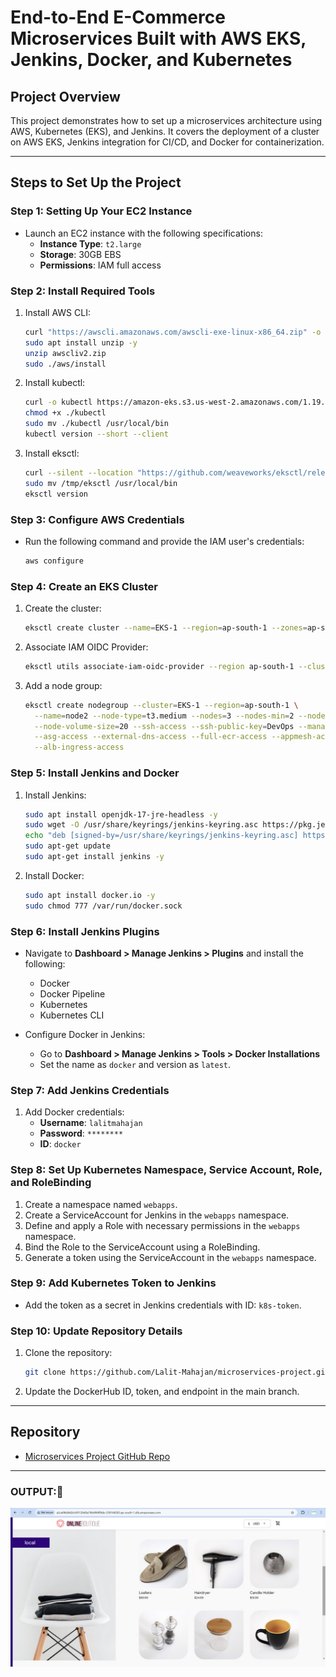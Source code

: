 
# End-to-End E-Commerce Microservices Built with AWS EKS, Jenkins, Docker, and Kubernetes

## Project Overview
This project demonstrates how to set up a microservices architecture using AWS, Kubernetes (EKS), and Jenkins. It covers the deployment of a cluster on AWS EKS, Jenkins integration for CI/CD, and Docker for containerization.

---

## **Steps to Set Up the Project**

### **Step 1: Setting Up Your EC2 Instance**
- Launch an EC2 instance with the following specifications:
  - **Instance Type**: `t2.large`
  - **Storage**: 30GB EBS
  - **Permissions**: IAM full access

### **Step 2: Install Required Tools**
1. Install AWS CLI:
    ```bash
    curl "https://awscli.amazonaws.com/awscli-exe-linux-x86_64.zip" -o "awscliv2.zip"
    sudo apt install unzip -y
    unzip awscliv2.zip
    sudo ./aws/install
    ```
2. Install kubectl:
    ```bash
    curl -o kubectl https://amazon-eks.s3.us-west-2.amazonaws.com/1.19.6/2021-01-05/bin/linux/amd64/kubectl
    chmod +x ./kubectl
    sudo mv ./kubectl /usr/local/bin
    kubectl version --short --client
    ```
3. Install eksctl:
    ```bash
    curl --silent --location "https://github.com/weaveworks/eksctl/releases/latest/download/eksctl_$(uname -s)_amd64.tar.gz" | tar xz -C /tmp
    sudo mv /tmp/eksctl /usr/local/bin
    eksctl version
    ```

### **Step 3: Configure AWS Credentials**
- Run the following command and provide the IAM user's credentials:
    ```bash
    aws configure
    ```

### **Step 4: Create an EKS Cluster**
1. Create the cluster:
    ```bash
    eksctl create cluster --name=EKS-1 --region=ap-south-1 --zones=ap-south-1a,ap-south-1b --without-nodegroup
    ```
2. Associate IAM OIDC Provider:
    ```bash
    eksctl utils associate-iam-oidc-provider --region ap-south-1 --cluster EKS-1 --approve
    ```
3. Add a node group:
    ```bash
    eksctl create nodegroup --cluster=EKS-1 --region=ap-south-1 \
      --name=node2 --node-type=t3.medium --nodes=3 --nodes-min=2 --nodes-max=4 \
      --node-volume-size=20 --ssh-access --ssh-public-key=DevOps --managed \
      --asg-access --external-dns-access --full-ecr-access --appmesh-access \
      --alb-ingress-access
    ```

### **Step 5: Install Jenkins and Docker**
1. Install Jenkins:
    ```bash
    sudo apt install openjdk-17-jre-headless -y
    sudo wget -O /usr/share/keyrings/jenkins-keyring.asc https://pkg.jenkins.io/debian-stable/jenkins.io-2023.key
    echo "deb [signed-by=/usr/share/keyrings/jenkins-keyring.asc] https://pkg.jenkins.io/debian-stable binary/" | sudo tee /etc/apt/sources.list.d/jenkins.list > /dev/null
    sudo apt-get update
    sudo apt-get install jenkins -y
    ```
2. Install Docker:
    ```bash
    sudo apt install docker.io -y
    sudo chmod 777 /var/run/docker.sock
    ```

### **Step 6: Install Jenkins Plugins**
- Navigate to **Dashboard > Manage Jenkins > Plugins** and install the following:
  - Docker
  - Docker Pipeline
  - Kubernetes
  - Kubernetes CLI

- Configure Docker in Jenkins:
  - Go to **Dashboard > Manage Jenkins > Tools > Docker Installations**
  - Set the name as `docker` and version as `latest`.

### **Step 7: Add Jenkins Credentials**
1. Add Docker credentials:
    - **Username**: `lalitmahajan`
    - **Password**: `********`
    - **ID**: `docker`


### **Step 8: Set Up Kubernetes Namespace, Service Account, Role, and RoleBinding**
1. Create a namespace named `webapps`.
2. Create a ServiceAccount for Jenkins in the `webapps` namespace.
3. Define and apply a Role with necessary permissions in the `webapps` namespace.
4. Bind the Role to the ServiceAccount using a RoleBinding.
5. Generate a token using the ServiceAccount in the `webapps` namespace.

### **Step 9: Add Kubernetes Token to Jenkins**
- Add the token as a secret in Jenkins credentials with ID: `k8s-token`.

### **Step 10: Update Repository Details**
1. Clone the repository:
    ```bash
    git clone https://github.com/Lalit-Mahajan/microservices-project.git
    ```
2. Update the DockerHub ID, token, and endpoint in the main branch.

---

## **Repository**
- [Microservices Project GitHub Repo](https://github.com/Lalit-Mahajan/microservices-project.git)

---

### OUTPUT:🎯
![Online Boutique](./Online.jpeg)
